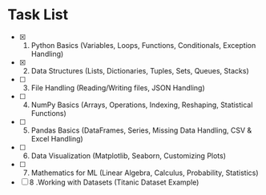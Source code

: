 # Task List

- [x] 1. Python Basics (Variables, Loops, Functions, Conditionals, Exception Handling)
- [x] 2. Data Structures (Lists, Dictionaries, Tuples, Sets, Queues, Stacks)
- [ ] 3. File Handling (Reading/Writing files, JSON Handling)
- [ ] 4. NumPy Basics (Arrays, Operations, Indexing, Reshaping, Statistical Functions)
- [ ] 5. Pandas Basics (DataFrames, Series, Missing Data Handling, CSV & Excel Handling)
- [ ] 6. Data Visualization (Matplotlib, Seaborn, Customizing Plots)
- [ ] 7. Mathematics for ML (Linear Algebra, Calculus, Probability, Statistics)
- [ ] 8 .Working with Datasets (Titanic Dataset Example)